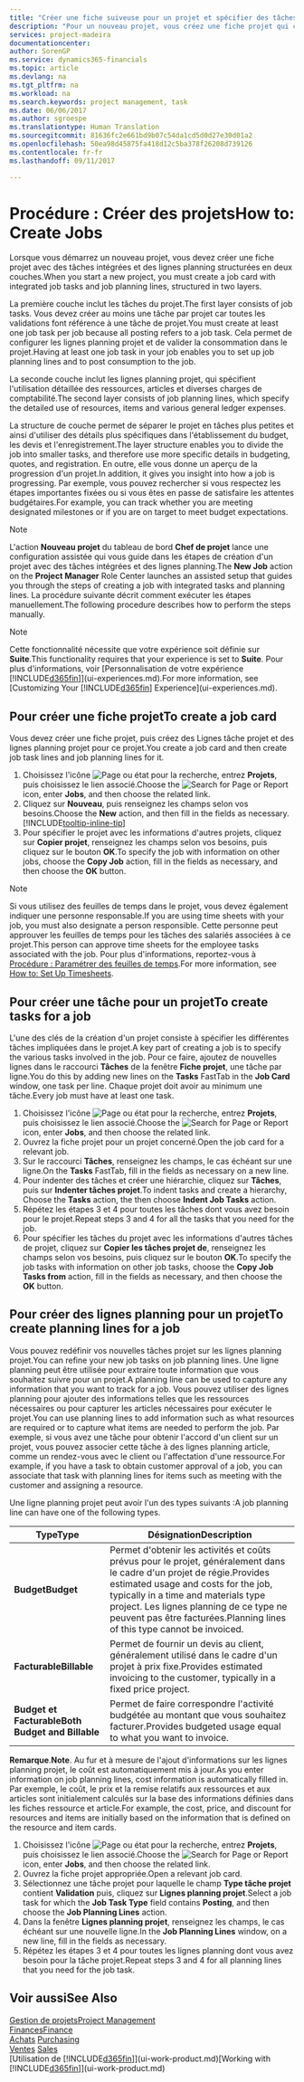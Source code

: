 ```yaml
---
title: "Créer une fiche suiveuse pour un projet et spécifier des tâches| Microsoft Docs"
description: "Pour un nouveau projet, vous créez une fiche projet qui contient les tâches projet et les lignes planning, pour vous aider à gérer la progression et les budgets."
services: project-madeira
documentationcenter: 
author: SorenGP
ms.service: dynamics365-financials
ms.topic: article
ms.devlang: na
ms.tgt_pltfrm: na
ms.workload: na
ms.search.keywords: project management, task
ms.date: 06/06/2017
ms.author: sgroespe
ms.translationtype: Human Translation
ms.sourcegitcommit: 81636fc2e661bd9b07c54da1cd5d0d27e30d01a2
ms.openlocfilehash: 50ea98d45875fa418d12c5ba378f26208d739126
ms.contentlocale: fr-fr
ms.lasthandoff: 09/11/2017

---
```

# <a name="how-to-create-jobs"></a><span data-ttu-id="5f05b-103">Procédure : Créer des projets</span><span class="sxs-lookup"><span data-stu-id="5f05b-103">How to: Create Jobs</span></span>
<span data-ttu-id="5f05b-104">Lorsque vous démarrez un nouveau projet, vous devez créer une fiche projet avec des tâches intégrées et des lignes planning structurées en deux couches.</span><span class="sxs-lookup"><span data-stu-id="5f05b-104">When you start a new project, you must create a job card with integrated job tasks and job planning lines, structured in two layers.</span></span>  

<span data-ttu-id="5f05b-105">La première couche inclut les tâches du projet.</span><span class="sxs-lookup"><span data-stu-id="5f05b-105">The first layer consists of job tasks.</span></span> <span data-ttu-id="5f05b-106">Vous devez créer au moins une tâche par projet car toutes les validations font référence à une tâche de projet.</span><span class="sxs-lookup"><span data-stu-id="5f05b-106">You must create at least one job task per job because all posting refers to a job task.</span></span> <span data-ttu-id="5f05b-107">Cela permet de configurer les lignes planning projet et de valider la consommation dans le projet.</span><span class="sxs-lookup"><span data-stu-id="5f05b-107">Having at least one job task in your job enables you to set up job planning lines and to post consumption to the job.</span></span>

<span data-ttu-id="5f05b-108">La seconde couche inclut les lignes planning projet, qui spécifient l'utilisation détaillée des ressources, articles et diverses charges de comptabilité.</span><span class="sxs-lookup"><span data-stu-id="5f05b-108">The second layer consists of job planning lines, which specify the detailed use of resources, items and various general ledger expenses.</span></span>

<span data-ttu-id="5f05b-109">La structure de couche permet de séparer le projet en tâches plus petites et ainsi d'utiliser des détails plus spécifiques dans l'établissement du budget, les devis et l'enregistrement.</span><span class="sxs-lookup"><span data-stu-id="5f05b-109">The layer structure enables you to divide the job into smaller tasks, and therefore use more specific details in budgeting, quotes, and registration.</span></span> <span data-ttu-id="5f05b-110">En outre, elle vous donne un aperçu de la progression d'un projet.</span><span class="sxs-lookup"><span data-stu-id="5f05b-110">In addition, it gives you insight into how a job is progressing.</span></span> <span data-ttu-id="5f05b-111">Par exemple, vous pouvez rechercher si vous respectez les étapes importantes fixées ou si vous êtes en passe de satisfaire les attentes budgétaires.</span><span class="sxs-lookup"><span data-stu-id="5f05b-111">For example, you can track whether you are meeting designated milestones or if you are on target to meet budget expectations.</span></span>

> [!NOTE]  
>   <span data-ttu-id="5f05b-112">L'action **Nouveau projet** du tableau de bord **Chef de projet** lance une configuration assistée qui vous guide dans les étapes de création d'un projet avec des tâches intégrées et des lignes planning.</span><span class="sxs-lookup"><span data-stu-id="5f05b-112">The **New Job** action on the **Project Manager** Role Center launches an assisted setup that guides you through the steps of creating a job with integrated tasks and planning lines.</span></span> <span data-ttu-id="5f05b-113">La procédure suivante décrit comment exécuter les étapes manuellement.</span><span class="sxs-lookup"><span data-stu-id="5f05b-113">The following procedure describes how to perform the steps manually.</span></span>

> [!NOTE]  
>   <span data-ttu-id="5f05b-114">Cette fonctionnalité nécessite que votre expérience soit définie sur **Suite**.</span><span class="sxs-lookup"><span data-stu-id="5f05b-114">This functionality requires that your experience is set to **Suite**.</span></span> <span data-ttu-id="5f05b-115">Pour plus d'informations, voir [Personnalisation de votre expérience [!INCLUDE[d365fin](includes/d365fin_md.md)]](ui-experiences.md).</span><span class="sxs-lookup"><span data-stu-id="5f05b-115">For more information, see [Customizing Your [!INCLUDE[d365fin](includes/d365fin_md.md)] Experience](ui-experiences.md).</span></span>

## <a name="to-create-a-job-card"></a><span data-ttu-id="5f05b-116">Pour créer une fiche projet</span><span class="sxs-lookup"><span data-stu-id="5f05b-116">To create a job card</span></span>
<span data-ttu-id="5f05b-117">Vous devez créer une fiche projet, puis créez des Lignes tâche projet et des lignes planning projet pour ce projet.</span><span class="sxs-lookup"><span data-stu-id="5f05b-117">You create a job card and then create job task lines and job planning lines for it.</span></span>

1. <span data-ttu-id="5f05b-118">Choisissez l'icône ![Page ou état pour la recherche](media/ui-search/search_small.png "icône Page ou état pour la recherche"), entrez **Projets**, puis choisissez le lien associé.</span><span class="sxs-lookup"><span data-stu-id="5f05b-118">Choose the ![Search for Page or Report](media/ui-search/search_small.png "Search for Page or Report icon") icon, enter **Jobs**, and then choose the related link.</span></span>  
2. <span data-ttu-id="5f05b-119">Cliquez sur **Nouveau**, puis renseignez les champs selon vos besoins.</span><span class="sxs-lookup"><span data-stu-id="5f05b-119">Choose the **New** action, and then fill in the fields as necessary.</span></span> [!INCLUDE[tooltip-inline-tip](includes/tooltip-inline-tip_md.md)]
3. <span data-ttu-id="5f05b-120">Pour spécifier le projet avec les informations d'autres projets, cliquez sur **Copier projet**, renseignez les champs selon vos besoins, puis cliquez sur le bouton **OK**.</span><span class="sxs-lookup"><span data-stu-id="5f05b-120">To specify the job with information on other jobs, choose the **Copy Job** action, fill in the fields as necessary, and then choose the **OK** button.</span></span>

> [!NOTE]  
>   <span data-ttu-id="5f05b-121">Si vous utilisez des feuilles de temps dans le projet, vous devez également indiquer une personne responsable.</span><span class="sxs-lookup"><span data-stu-id="5f05b-121">If you are using time sheets with your job, you must also designate a person responsible.</span></span> <span data-ttu-id="5f05b-122">Cette personne peut approuver les feuilles de temps pour les tâches des salariés associées à ce projet.</span><span class="sxs-lookup"><span data-stu-id="5f05b-122">This person can approve time sheets for the employee tasks associated with the job.</span></span> <span data-ttu-id="5f05b-123">Pour plus d'informations, reportez-vous à [Procédure : Paramétrer des feuilles de temps](projects-how-setup-time-sheets.md).</span><span class="sxs-lookup"><span data-stu-id="5f05b-123">For more information, see [How to: Set Up Timesheets](projects-how-setup-time-sheets.md).</span></span>

## <a name="to-create-tasks-for-a-job"></a><span data-ttu-id="5f05b-124">Pour créer une tâche pour un projet</span><span class="sxs-lookup"><span data-stu-id="5f05b-124">To create tasks for a job</span></span>
<span data-ttu-id="5f05b-125">L'une des clés de la création d'un projet consiste à spécifier les différentes tâches impliquées dans le projet.</span><span class="sxs-lookup"><span data-stu-id="5f05b-125">A key part of creating a job is to specify the various tasks involved in the job.</span></span> <span data-ttu-id="5f05b-126">Pour ce faire, ajoutez de nouvelles lignes dans le raccourci **Tâches** de la fenêtre **Fiche projet**, une tâche par ligne.</span><span class="sxs-lookup"><span data-stu-id="5f05b-126">You do this by adding new lines on the **Tasks** FastTab in the **Job Card** window, one task per line.</span></span> <span data-ttu-id="5f05b-127">Chaque projet doit avoir au minimum une tâche.</span><span class="sxs-lookup"><span data-stu-id="5f05b-127">Every job must have at least one task.</span></span>

1. <span data-ttu-id="5f05b-128">Choisissez l'icône ![Page ou état pour la recherche](media/ui-search/search_small.png "icône Page ou état pour la recherche"), entrez **Projets**, puis choisissez le lien associé.</span><span class="sxs-lookup"><span data-stu-id="5f05b-128">Choose the ![Search for Page or Report](media/ui-search/search_small.png "Search for Page or Report icon") icon, enter **Jobs**, and then choose the related link.</span></span>
2. <span data-ttu-id="5f05b-129">Ouvrez la fiche projet pour un projet concerné.</span><span class="sxs-lookup"><span data-stu-id="5f05b-129">Open the job card for a relevant job.</span></span>
3. <span data-ttu-id="5f05b-130">Sur le raccourci **Tâches**, renseignez les champs, le cas échéant sur une ligne.</span><span class="sxs-lookup"><span data-stu-id="5f05b-130">On the **Tasks** FastTab, fill in the fields as necessary on a new line.</span></span>
4. <span data-ttu-id="5f05b-131">Pour indenter des tâches et créer une hiérarchie, cliquez sur **Tâches**, puis sur **Indenter tâches projet**.</span><span class="sxs-lookup"><span data-stu-id="5f05b-131">To indent tasks and create a hierarchy, Choose the **Tasks** action, the then choose **Indent Job Tasks** action.</span></span>
5. <span data-ttu-id="5f05b-132">Répétez les étapes 3 et 4 pour toutes les tâches dont vous avez besoin pour le projet.</span><span class="sxs-lookup"><span data-stu-id="5f05b-132">Repeat steps 3 and 4 for all the tasks that you need for the job.</span></span>
6. <span data-ttu-id="5f05b-133">Pour spécifier les tâches du projet avec les informations d'autres tâches de projet, cliquez sur **Copier les tâches projet de**, renseignez les champs selon vos besoins, puis cliquez sur le bouton **OK**.</span><span class="sxs-lookup"><span data-stu-id="5f05b-133">To specify the job tasks with information on other job tasks, choose the **Copy Job Tasks from** action, fill in the fields as necessary, and then choose the **OK** button.</span></span>

## <a name="to-create-planning-lines-for-a-job"></a><span data-ttu-id="5f05b-134">Pour créer des lignes planning pour un projet</span><span class="sxs-lookup"><span data-stu-id="5f05b-134">To create planning lines for a job</span></span>
<span data-ttu-id="5f05b-135">Vous pouvez redéfinir vos nouvelles tâches projet sur les lignes planning projet.</span><span class="sxs-lookup"><span data-stu-id="5f05b-135">You can refine your new job tasks on job planning lines.</span></span> <span data-ttu-id="5f05b-136">Une ligne planning peut être utilisée pour extraire toute information que vous souhaitez suivre pour un projet.</span><span class="sxs-lookup"><span data-stu-id="5f05b-136">A planning line can be used to capture any information that you want to track for a job.</span></span> <span data-ttu-id="5f05b-137">Vous pouvez utiliser des lignes planning pour ajouter des informations telles que les ressources nécessaires ou pour capturer les articles nécessaires pour exécuter le projet.</span><span class="sxs-lookup"><span data-stu-id="5f05b-137">You can use planning lines to add information such as what resources are required or to capture what items are needed to perform the job.</span></span> <span data-ttu-id="5f05b-138">Par exemple, si vous avez une tâche pour obtenir l'accord d'un client sur un projet, vous pouvez associer cette tâche à des lignes planning article, comme un rendez-vous avec le client ou l'affectation d'une ressource.</span><span class="sxs-lookup"><span data-stu-id="5f05b-138">For example, if you have a task to obtain customer approval of a job, you can associate that task with planning lines for items such as meeting with the customer and assigning a resource.</span></span>  

<span data-ttu-id="5f05b-139">Une ligne planning projet peut avoir l'un des types suivants :</span><span class="sxs-lookup"><span data-stu-id="5f05b-139">A job planning line can have one of the following types.</span></span>  

| <span data-ttu-id="5f05b-140">Type</span><span class="sxs-lookup"><span data-stu-id="5f05b-140">Type</span></span> | <span data-ttu-id="5f05b-141">Désignation</span><span class="sxs-lookup"><span data-stu-id="5f05b-141">Description</span></span> |
| --- | --- |
| <span data-ttu-id="5f05b-142">**Budget**</span><span class="sxs-lookup"><span data-stu-id="5f05b-142">**Budget**</span></span> |<span data-ttu-id="5f05b-143">Permet d'obtenir les activités et coûts prévus pour le projet, généralement dans le cadre d'un projet de régie.</span><span class="sxs-lookup"><span data-stu-id="5f05b-143">Provides estimated usage and costs for the job, typically in a time and materials type project.</span></span> <span data-ttu-id="5f05b-144">Les lignes planning de ce type ne peuvent pas être facturées.</span><span class="sxs-lookup"><span data-stu-id="5f05b-144">Planning lines of this type cannot be invoiced.</span></span> |
| <span data-ttu-id="5f05b-145">**Facturable**</span><span class="sxs-lookup"><span data-stu-id="5f05b-145">**Billable**</span></span> |<span data-ttu-id="5f05b-146">Permet de fournir un devis au client, généralement utilisé dans le cadre d'un projet à prix fixe.</span><span class="sxs-lookup"><span data-stu-id="5f05b-146">Provides estimated invoicing to the customer, typically in a fixed price project.</span></span> |
| <span data-ttu-id="5f05b-147">**Budget et Facturable**</span><span class="sxs-lookup"><span data-stu-id="5f05b-147">**Both Budget and Billable**</span></span> |<span data-ttu-id="5f05b-148">Permet de faire correspondre l'activité budgétée au montant que vous souhaitez facturer.</span><span class="sxs-lookup"><span data-stu-id="5f05b-148">Provides budgeted usage equal to what you want to invoice.</span></span> |

<span data-ttu-id="5f05b-149">**Remarque**.</span><span class="sxs-lookup"><span data-stu-id="5f05b-149">**Note**.</span></span> <span data-ttu-id="5f05b-150">Au fur et à mesure de l'ajout d'informations sur les lignes planning projet, le coût est automatiquement mis à jour.</span><span class="sxs-lookup"><span data-stu-id="5f05b-150">As you enter information on job planning lines, cost information is automatically filled in.</span></span> <span data-ttu-id="5f05b-151">Par exemple, le coût, le prix et la remise relatifs aux ressources et aux articles sont initialement calculés sur la base des informations définies dans les fiches ressource et article.</span><span class="sxs-lookup"><span data-stu-id="5f05b-151">For example, the cost, price, and discount for resources and items are initially based on the information that is defined on the resource and item cards.</span></span>

1. <span data-ttu-id="5f05b-152">Choisissez l'icône ![Page ou état pour la recherche](media/ui-search/search_small.png "icône Page ou état pour la recherche"), entrez **Projets**, puis choisissez le lien associé.</span><span class="sxs-lookup"><span data-stu-id="5f05b-152">Choose the ![Search for Page or Report](media/ui-search/search_small.png "Search for Page or Report icon") icon, enter **Jobs**, and then choose the related link.</span></span>
2. <span data-ttu-id="5f05b-153">Ouvrez la fiche projet appropriée.</span><span class="sxs-lookup"><span data-stu-id="5f05b-153">Open a relevant job card.</span></span>
3. <span data-ttu-id="5f05b-154">Sélectionnez une tâche projet pour laquelle le champ **Type tâche projet** contient **Validation** puis, cliquez sur **Lignes planning projet**.</span><span class="sxs-lookup"><span data-stu-id="5f05b-154">Select a job task for which the **Job Task Type** field contains **Posting**, and then choose the **Job Planning Lines** action.</span></span>  
4. <span data-ttu-id="5f05b-155">Dans la fenêtre **Lignes planning projet**, renseignez les champs, le cas échéant sur une nouvelle ligne.</span><span class="sxs-lookup"><span data-stu-id="5f05b-155">In the **Job Planning Lines** window, on a new line, fill in the fields as necessary.</span></span>
5. <span data-ttu-id="5f05b-156">Répétez les étapes 3 et 4 pour toutes les lignes planning dont vous avez besoin pour la tâche projet.</span><span class="sxs-lookup"><span data-stu-id="5f05b-156">Repeat steps 3 and 4 for all planning lines that you need for the job task.</span></span>

## <a name="see-also"></a><span data-ttu-id="5f05b-157">Voir aussi</span><span class="sxs-lookup"><span data-stu-id="5f05b-157">See Also</span></span>
[<span data-ttu-id="5f05b-158">Gestion de projets</span><span class="sxs-lookup"><span data-stu-id="5f05b-158">Project Management</span></span>](projects-manage-projects.md)  
[<span data-ttu-id="5f05b-159">Finances</span><span class="sxs-lookup"><span data-stu-id="5f05b-159">Finance</span></span>](finance.md)  
<span data-ttu-id="5f05b-160">[Achats](purchasing-manage-purchasing.md)       </span><span class="sxs-lookup"><span data-stu-id="5f05b-160">[Purchasing](purchasing-manage-purchasing.md)       </span></span>  
<span data-ttu-id="5f05b-161">[Ventes](sales-manage-sales.md)    </span><span class="sxs-lookup"><span data-stu-id="5f05b-161">[Sales](sales-manage-sales.md)    </span></span>  
<span data-ttu-id="5f05b-162">[Utilisation de [!INCLUDE[d365fin](includes/d365fin_md.md)]](ui-work-product.md)</span><span class="sxs-lookup"><span data-stu-id="5f05b-162">[Working with [!INCLUDE[d365fin](includes/d365fin_md.md)]](ui-work-product.md)</span></span>  

